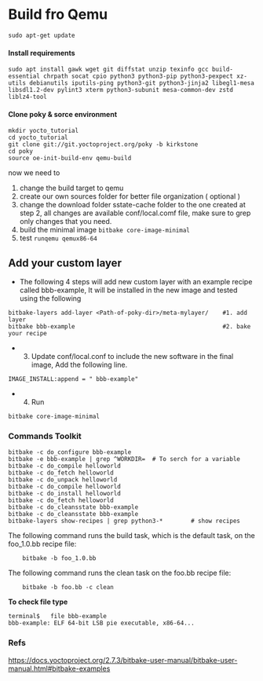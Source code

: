 # Build fro Qemu

```
sudo apt-get update      
```
#### Install requirements
```
sudo apt install gawk wget git diffstat unzip texinfo gcc build-essential chrpath socat cpio python3 python3-pip python3-pexpect xz-utils debianutils iputils-ping python3-git python3-jinja2 libegl1-mesa libsdl1.2-dev pylint3 xterm python3-subunit mesa-common-dev zstd liblz4-tool
```
#### Clone poky & sorce environment
```
mkdir yocto_tutorial
cd yocto_tutorial
git clone git://git.yoctoproject.org/poky -b kirkstone
cd poky
source oe-init-build-env qemu-build  
```
now we need to 
1. change the build target to qemu
2. create our own sources folder for better file organization ( optional )
3. change the download folder sstate-cache folder to the one created at step 2, all changes are available conf/local.comf file, make sure to grep only changes that you need.
4. build the minimal image `bitbake core-image-minimal`
5. test `runqemu qemux86-64`

## Add your custom layer

- The following 4 steps will add new custom layer with an example recipe called bbb-example, It will be installed in the new image and tested using the following

```
bitbake-layers add-layer <Path-of-poky-dir>/meta-mylayer/    #1. add layer
bitbake bbb-example                                          #2. bake your recipe
```
- 3. Update conf/local.conf to include the new software in the final image, Add the following line.
```
IMAGE_INSTALL:append = " bbb-example"
```
- 4. Run 
```
bitbake core-image-minimal
```







### Commands Toolkit
```
bitbake -c do_configure bbb-example
bitbake -e bbb-example | grep ^WORKDIR=  # To serch for a variable
bitbake -c do_compile helloworld
bitbake -c do_fetch helloworld
bitbake -c do_unpack helloworld
bitbake -c do_compile helloworld
bitbake -c do_install helloworld
bitbake -c do_fetch helloworld
bitbake -c do_cleansstate bbb-example
bitbake -c do_cleansstate bbb-example
bitbake-layers show-recipes | grep python3-*        # show recipes
```

The following command runs the build task, which is the default task, on the foo_1.0.bb recipe file:
```
    bitbake -b foo_1.0.bb
```
The following command runs the clean task on the foo.bb recipe file:
```
    bitbake -b foo.bb -c clean
```
**To check file type**
```
terminal$   file bbb-example
bbb-example: ELF 64-bit LSB pie executable, x86-64...
```


### Refs
https://docs.yoctoproject.org/2.7.3/bitbake-user-manual/bitbake-user-manual.html#bitbake-examples

